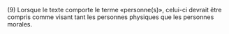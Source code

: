 (9) Lorsque le texte comporte le terme «personne(s)», celui-ci devrait être compris comme visant tant les personnes physiques que les personnes morales.